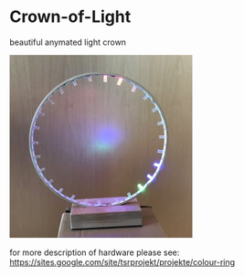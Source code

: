 # Crown-of-Light
beautiful anymated light crown

![Image LightCrown](pic/IMG_1450.jpg)

for more description of hardware please see:
https://sites.google.com/site/tsrprojekt/projekte/colour-ring 


